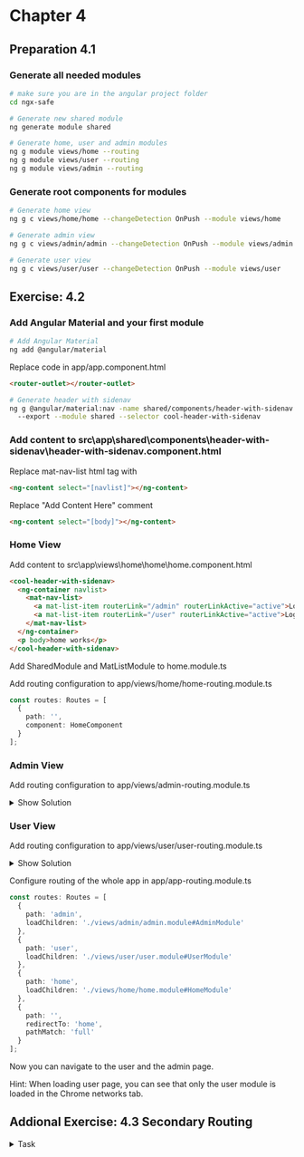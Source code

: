 # Chapter 4

## Preparation 4.1

### Generate all needed modules

```bash
# make sure you are in the angular project folder
cd ngx-safe

# Generate new shared module
ng generate module shared

# Generate home, user and admin modules
ng g module views/home --routing
ng g module views/user --routing
ng g module views/admin --routing
```

### Generate root components for modules

```bash
# Generate home view
ng g c views/home/home --changeDetection OnPush --module views/home
```

```bash
# Generate admin view
ng g c views/admin/admin --changeDetection OnPush --module views/admin
```

```bash
# Generate user view
ng g c views/user/user --changeDetection OnPush --module views/user
```

## Exercise: 4.2

### Add Angular Material and your first module

```bash
# Add Angular Material
ng add @angular/material
```

Replace code in app/app.component.html

```html
<router-outlet></router-outlet>
```

```bash
# Generate header with sidenav
ng g @angular/material:nav -name shared/components/header-with-sidenav --changeDetection OnPush
  --export --module shared --selector cool-header-with-sidenav
```

### Add content to src\app\shared\components\header-with-sidenav\header-with-sidenav.component.html

Replace mat-nav-list html tag with

```html
<ng-content select="[navlist]"></ng-content>
```

Replace "Add Content Here" comment

```html
<ng-content select="[body]"></ng-content>
```

### Home View

Add content to src\app\views\home\home\home.component.html

```html
<cool-header-with-sidenav>
  <ng-container navlist>
    <mat-nav-list>
      <a mat-list-item routerLink="/admin" routerLinkActive="active">Login as Admin</a>
      <a mat-list-item routerLink="/user" routerLinkActive="active">Login as User</a>
    </mat-nav-list>
  </ng-container>
  <p body>home works</p>
</cool-header-with-sidenav>
```

Add SharedModule and MatListModule to home.module.ts

Add routing configuration to app/views/home/home-routing.module.ts

```TypeScript
const routes: Routes = [
  {
    path: '',
    component: HomeComponent
  }
];
```

### Admin View

Add routing configuration to app/views/admin-routing.module.ts

<details><summary>Show Solution</summary>

```TypeScript
const routes: Routes = [
  {
    path: '',
    component: AdminComponent
  }
];
```

</details>

### User View

Add routing configuration to app/views/user/user-routing.module.ts

<details><summary>Show Solution</summary>

```TypeScript
const routes: Routes = [
  {
    path: '',
    component: UserComponent
  }
];
```

</details>

Configure routing of the whole app in app/app-routing.module.ts

```TypeScript
const routes: Routes = [
  {
    path: 'admin',
    loadChildren: './views/admin/admin.module#AdminModule'
  },
  {
    path: 'user',
    loadChildren: './views/user/user.module#UserModule'
  },
  {
    path: 'home',
    loadChildren: './views/home/home.module#HomeModule'
  },
  {
    path: '',
    redirectTo: 'home',
    pathMatch: 'full'
  }
];
```

Now you can navigate to the user and the admin page.

Hint: When loading user page, you can see that only the user module is loaded in the Chrome networks tab.

## Addional Exercise: 4.3 Secondary Routing

<details><summary>Task</summary>

```bash
ng g c views/user/containers/userHome  --changeDetection OnPush --module views/user
ng g c views/shared/containers/safe  --export --changeDetection OnPush --module shared
```

To see the user and admin page included into the header and navigation you need secondary routes:

Replace codein app/views/user/user.component.html

```html
<cool-header-with-sidenav>
  <ng-container navlist>
    <mat-nav-list>
      <a mat-list-item routerLink="" routerLinkActive="active">Home</a>
      <a mat-list-item routerLink="/user" routerLinkActive="active">UserHome</a>
    </mat-nav-list>
  </ng-container>
  <div body>
    <router-outlet name="secondary"></router-outlet>
    <a [routerLink]="[{outlets: { secondary: ['safe'] } }]">Safe</a>
  </div>
</cool-header-with-sidenav>
```

Add SharedModule to user.module.ts

Add router outlet to app/app.component.html

```html
<router-outlet></router-outlet>
```

Add routes to app/views/user/user.routing.module.ts

```typescript
const routes: Routes = [
  {
    path: "home",
    component: UserComponent,
    children: [
      {
        path: "safe",
        component: SafeComponent,
        outlet: "secondary"
      },
      {
        path: "",
        component: UserHomeComponent,
        outlet: "secondary"
      }
    ]
  },
  {
    path: "",
    redirectTo: "home"
  }
];
```

</details>
